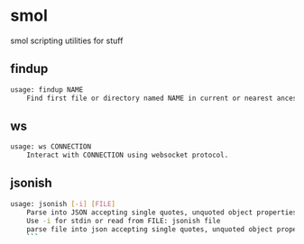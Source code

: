 # smol

smol scripting utilities for stuff

## findup
```bash
usage: findup NAME
    Find first file or directory named NAME in current or nearest ancestor's directory.
```

## ws
```bash
usage: ws CONNECTION
    Interact with CONNECTION using websocket protocol.
```
## jsonish
```bash
usage: jsonish [-i] [FILE]
    Parse into JSON accepting single quotes, unquoted object properties, and trailing commas.
    Use -i for stdin or read from FILE: jsonish file
    parse file into json accepting single quotes, unquoted object properties, and trailing commas.
    ```

